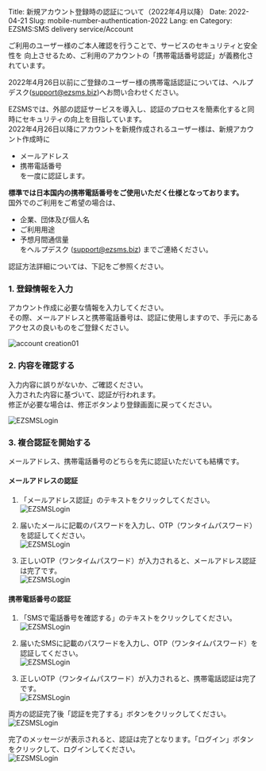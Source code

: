 Title: 新規アカウント登録時の認証について（2022年4月以降）
Date: 2022-04-21
Slug: mobile-number-authentication-2022
Lang: en
Category: EZSMS:SMS delivery service/Account

ご利用のユーザー様のご本人確認を行うことで、サービスのセキュリティと安全性を
向上させるため、ご利用のアカウントの「携帯電話番号認証」が義務化されています。

2022年4月26日以前にご登録のユーザー様の携帯電話認証については、ヘルプデスク(support@ezsms.biz)へお問い合わせください。

EZSMSでは、外部の認証サービスを導入し、認証のプロセスを簡素化すると同時にセキュリティの向上を目指しています。<br>
2022年4月26日以降にアカウントを新規作成されるユーザー様は、新規アカウント作成時に
- メールアドレス
- 携帯電話番号 <br>
を一度に認証します。

**標準では日本国内の携帯電話番号をご使用いただく仕様となっております。**
<br>国外でのご利用をご希望の場合は、
- 企業、団体及び個人名
- ご利用用途
- 予想月間通信量</br>
をヘルプデスク (support@ezsms.biz) までご連絡ください。

認証方法詳細については、下記をご参照ください。

### 1. 登録情報を入力
アカウント作成に必要な情報を入力してください。<br>
その際、メールアドレスと携帯電話番号は、認証に使用しますので、手元にあるアクセスの良いものをご登録ください。<br>

![account creation01]({filename}/images/new-mobile-number-authentication/01.png)

### 2. 内容を確認する
入力内容に誤りがないか、ご確認ください。<br>
入力された内容に基づいて、認証が行われます。<br>
修正が必要な場合は、修正ボタンより登録画面に戻ってください。<br>

![EZSMSLogin]({filename}/images/new-mobile-number-authentication/02.png)

### 3. 複合認証を開始する
メールアドレス、携帯電話番号のどちらを先に認証いただいても結構です。<br>

#### メールアドレスの認証
1. 「メールアドレス認証」のテキストをクリックしてください。<br>
![EZSMSLogin]({filename}/images/new-mobile-number-authentication/03.png)

2. 届いたメールに記載のパスワードを入力し、OTP（ワンタイムパスワード）を認証してください。<br>
![EZSMSLogin]({filename}/images/new-mobile-number-authentication/04.png)

3. 正しいOTP（ワンタイムパスワード）が入力されると、メールアドレス認証は完了です。<br>
![EZSMSLogin]({filename}/images/new-mobile-number-authentication/05.png)

#### 携帯電話番号の認証
1. 「SMSで電話番号を確認する」のテキストをクリックしてください。<br>
![EZSMSLogin]({filename}/images/new-mobile-number-authentication/06.png)

2. 届いたSMSに記載のパスワードを入力し、OTP（ワンタイムパスワード）を認証してください。<br>
![EZSMSLogin]({filename}/images/new-mobile-number-authentication/07.png)

3. 正しいOTP（ワンタイムパスワード）が入力されると、携帯電話認証は完了です。<br>
![EZSMSLogin]({filename}/images/new-mobile-number-authentication/08.png)

両方の認証完了後「認証を完了する」ボタンをクリックしてください。<br>
![EZSMSLogin]({filename}/images/new-mobile-number-authentication/0９.png)

完了のメッセージが表示されると、認証は完了となります。「ログイン」ボタンをクリックして、ログインしてください。<br>
![EZSMSLogin]({filename}/images/new-mobile-number-authentication/0９.png)





